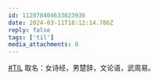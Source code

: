 ```yaml
---
id: 112078404633023936
date: 2024-03-11T18:12:14.786Z
reply: false
tags: ['til']
media_attachments: 0
---
```


[#TIL](https://e5n.cc/tags/TIL) 取名：女诗经，男楚辞，文论语，武周易。

